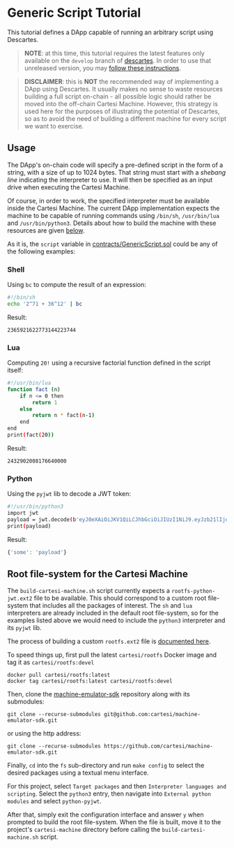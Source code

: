 # Generic Script Tutorial

This tutorial defines a DApp capable of running an arbitrary script using Descartes.

> **NOTE**: at this time, this tutorial requires the latest features only available on the `develop` branch of [descartes](https://github.com/cartesi-corp/descartes). In order to use that unreleased version, you may [follow these instructions](../README.md#using-latest-unreleased-descartes-optional).

> **DISCLAIMER**: this is **NOT** the recommended way of implementing a DApp using Descartes. It usually makes no sense to waste resources building a full script on-chain - all possible logic should rather be moved into the off-chain Cartesi Machine. However, this strategy is used here for the purposes of illustrating the potential of Descartes, so as to avoid the need of building a different machine for every script we want to exercise.

## Usage

The DApp's on-chain code will specify a pre-defined script in the form of a string, with a size of up to 1024 bytes. That string must start with a *shebang line* indicating the interpreter to use. It will then be specified as an input drive when executing the Cartesi Machine.

Of course, in order to work, the specified interpreter must be available inside the Cartesi Machine. The current DApp implementation expects the machine to be capable of running commands using `/bin/sh`, `/usr/bin/lua` and `/usr/bin/python3`. Details about how to build the machine with these resources are given [below](#root-file-system-for-the-cartesi-machine).

As it is, the `script` variable in [contracts/GenericScript.sol](contracts/GenericScript.sol) could be any of the following examples:

### Shell

Using `bc` to compute the result of an expression:

```bash
#!/bin/sh
echo '2^71 + 36^12' | bc
```

Result:
```
2365921622773144223744
```

### Lua

Computing `20!` using a recursive factorial function defined in the script itself:

```bash
#!/usr/bin/lua
function fact (n)
    if n <= 0 then
        return 1
    else
        return n * fact(n-1)
    end
end
print(fact(20))
```

Result:
```
2432902008176640000
```

### Python

Using the `pyjwt` lib to decode a JWT token:

```bash
#!/usr/bin/python3
import jwt
payload = jwt.decode(b'eyJ0eXAiOiJKV1QiLCJhbGciOiJIUzI1NiJ9.eyJzb21lIjoicGF5bG9hZCJ9.Joh1R2dYzkRvDkqv3sygm5YyK8Gi4ShZqbhK2gxcs2U', 'secret', algorithms=['HS256'])
print(payload)
```

Result:
```javascript
{'some': 'payload'}
```


## Root file-system for the Cartesi Machine

The `build-cartesi-machine.sh` script currently expects a `rootfs-python-jwt.ext2` file to be available. This should correspond to a custom root file-system that includes all the packages of interest. The `sh` and `lua` interpreters are already included in the default root file-system, so for the  examples listed above we would need to include the `python3` interpreter and its `pyjwt` lib.

The process of building a custom `rootfs.ext2` file is [documented here](https://docs.cartesi.io/machine/target/linux#the-root-file-system).

To speed things up, first pull the latest `cartesi/rootfs` Docker image and tag it as `cartesi/rootfs:devel`

```
docker pull cartesi/rootfs:latest
docker tag cartesi/rootfs:latest cartesi/rootfs:devel
```
 
Then, clone the [machine-emulator-sdk](https://github.com/cartesi/machine-emulator-sdk) repository along with its submodules:

```
git clone --recurse-submodules git@github.com:cartesi/machine-emulator-sdk.git
```
or using the http address:
```
git clone --recurse-submodules https://github.com/cartesi/machine-emulator-sdk.git
```

Finally, `cd` into the `fs` sub-directory and run `make config` to select the desired packages using a textual menu interface.

For this project, select `Target packages` and then `Interpreter languages and scripting`. Select the `python3` entry, then navigate into `External python modules` and select `python-pyjwt`.

After that, simply exit the configuration interface and answer `y` when prompted to build the root file-system. When the file is built, move it to the project's `cartesi-machine` directory before calling the `build-cartesi-machine.sh` script.


